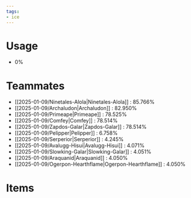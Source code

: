 ```yaml
---
tags:
- ice
---
```

# Usage
- 0%
# Teammates
- [[2025-01-09/Ninetales-Alola|Ninetales-Alola]] : 85.766%
- [[2025-01-09/Archaludon|Archaludon]] : 82.950%
- [[2025-01-09/Primeape|Primeape]] : 78.525%
- [[2025-01-09/Comfey|Comfey]] : 78.514%
- [[2025-01-09/Zapdos-Galar|Zapdos-Galar]] : 78.514%
- [[2025-01-09/Pelipper|Pelipper]] : 6.758%
- [[2025-01-09/Serperior|Serperior]] : 4.245%
- [[2025-01-09/Avalugg-Hisui|Avalugg-Hisui]] : 4.071%
- [[2025-01-09/Slowking-Galar|Slowking-Galar]] : 4.051%
- [[2025-01-09/Araquanid|Araquanid]] : 4.050%
- [[2025-01-09/Ogerpon-Hearthflame|Ogerpon-Hearthflame]] : 4.050%
# Items